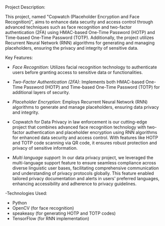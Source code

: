 Project Description:

This project, named "Copwatch (Placeholder Encryption and Face Recognition)", aims to enhance data security and access control through advanced techniques such as face recognition and two-factor authentication (2FA) using HMAC-based One-Time Password (HOTP) and Time-based One-Time Password (TOTP). Additionally, the project utilizes Recurrent Neural Network (RNN) algorithms for generating and managing placeholders, ensuring the privacy and integrity of sensitive data.

Key Features:

- *Face Recognition*: Utilizes facial recognition technology to authenticate users before granting access to sensitive data or functionalities.

- *Two-Factor Authentication (2FA)*: Implements both HMAC-based One-Time Password (HOTP) and Time-based One-Time Password (TOTP) for additional layers of security.

- *Placeholder Encryption*: Employs Recurrent Neural Network (RNN) algorithms to generate and manage placeholders, ensuring data privacy and integrity.
- Copwatch for Data Privacy in law enforcement is our cutting-edge project that combines advanced face recognition technology with two-factor authentication and placeholder encryption using RNN algorithms for enhanced data security and access control. With features like HOTP and TOTP code scanning via QR code, it ensures robust protection and privacy of sensitive information.
- *Multi language support*: In our data privacy project, we leveraged the multi-language support feature to ensure seamless compliance across diverse linguistic user bases, facilitating comprehensive communication and understanding of privacy protocols globally. This feature enabled tailored privacy documentation and alerts in users' preferred languages, enhancing accessibility and adherence to privacy guidelines.
  
-Technologies Used:
- Python
- OpenCV (for face recognition)
- speakeasy (for generating HOTP and TOTP codes)
- TensorFlow (for RNN implementation)
  
